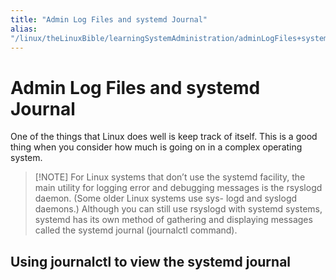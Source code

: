 ```yaml
---
title: "Admin Log Files and systemd Journal"
alias:
"/linux/theLinuxBible/learningSystemAdministration/adminLogFiles+systemdJournal"
---
```


# Admin Log Files and systemd Journal

One of the things that Linux does well is keep track of itself. This is a good
thing when you consider how much is going on in a complex operating system.

> [!NOTE] For Linux systems that don’t use the systemd facility, the main utility for logging error
> and debugging messages is the rsyslogd daemon. (Some older Linux systems use sys-
> logd and syslogd daemons.) Although you can still use rsyslogd with systemd
> systems, systemd has its own method of gathering and displaying messages called the
> systemd journal (journalctl command).

## Using journalctl to view the systemd journal
